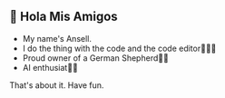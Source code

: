 ## 👋 Hola Mis Amigos

- My name's Ansell.
- I do the thing with the code and the code editor👨🏽‍💻
- Proud owner of a German Shepherd🐕‍🦺
- AI enthusiat🤖🤓

That's about it. Have fun.

  
  


<!---
Ansell-OK/Ansell-OK is a ✨ special ✨ repository because its `README.md` (this file) appears on your GitHub profile.
You can click the Preview link to take a look at your changes.
--->
